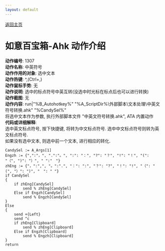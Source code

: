 ```yaml
---
layout: default
---
```

<link rel="stylesheet" href="../Actions/css/atom-one-light.min.css">
<script src="../Actions/js/highlight.min.js"></script>
<script>hljs.highlightAll();</script>

[返回主页](../index.md)

# [](#header-2) 如意百宝箱-Ahk 动作介绍

**动作编号**: 1307  
**动作名称**: 中英符号  
**动作作用的对象**: 选中文本  
**动作热键**: ^,(Ctrl+,)  
**动作鼠标手势**: 无  
**动作说明**: 选中的标点符号中英互转(没选中时光标在标点后也可以进行转换)  
**动作截图**: 无  
**动作内容**: run|"%B_Autohotkey%" "%A_ScriptDir%\外部脚本\文本处理\中英文符号转换.ahk" "%CandySel%"  
将选中文本作为参数, 执行外部脚本文件 "中英文符号转换.ahk", ATA 内置动作   
**代码或详细解释**:  
选中英文标点符号, 按下快捷键, 将转为中文标点符号. 选中中文标点符号则转为英文标点符号.  
如果没有选中文本, 则选中前一个文本, 进行相应的转化.  

```Autohotkey
CandySel := A_Args[1]
Engzh := {",":"，", ".":"。", ":": "：", "?": "？", "!": "！", "(": "（", ")": "）", " ":"　"}
zhEng := {"，":",", "。":".", "：": ":", "？": "?", "！": "!", "（": "(", "）": ")", "　": " "}
if CandySel
{
	if zhEng[CandySel]
		send % zhEng[CandySel]
	Else if Engzh[CandySel]
		send % Engzh[CandySel]
}
Else
{
	send +{Left}
	send ^c
	if zhEng[Clipboard]
		send % zhEng[Clipboard]
	Else if Engzh[Clipboard]
		send % Engzh[Clipboard]
}
return
```